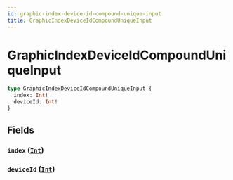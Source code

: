 ```yaml
---
id: graphic-index-device-id-compound-unique-input
title: GraphicIndexDeviceIdCompoundUniqueInput
---
```


 # GraphicIndexDeviceIdCompoundUniqueInput





```graphql
type GraphicIndexDeviceIdCompoundUniqueInput {
  index: Int!
  deviceId: Int!
}
```


## Fields

### `index` ([`Int`](/scalars/int))




### `deviceId` ([`Int`](/scalars/int))






